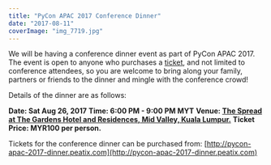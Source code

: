 ```yaml
---
title: "PyCon APAC 2017 Conference Dinner"
date: "2017-08-11"
coverImage: "img_7719.jpg"
---
```


We will be having a conference dinner event as part of PyCon APAC 2017. The event is open to anyone who purchases a [ticket](http://pycon-apac-2017-dinner.peatix.com), and not limited to conference attendees, so you are welcome to bring along your family, partners or friends to the dinner and mingle with the conference crowd!

Details of the dinner are as follows:

**Date: Sat Aug 26, 2017** **Time: 6:00 PM - 9:00 PM MYT** **Venue: [The Spread at The Gardens Hotel and Residences, Mid Valley, Kuala Lumpur.](http://www.stgiles.com/hotels/malaysia/kuala-lumpur/the-gardens/the-spread/)** **Ticket Price: MYR100 per person.**

Tickets for the conference dinner can be purchased from: [http://pycon-apac-2017-dinner.peatix.com](http://pycon-apac-2017-dinner.peatix.com)
